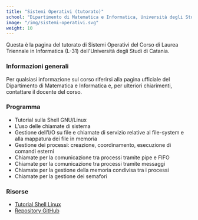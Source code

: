 ```yaml
---
title: "Sistemi Operativi (tutorato)"
school: "Dipartimento di Matematica e Informatica, Università degli Studi di Catania"
image: "/img/sistemi-operativi.svg"
weight: 10
---
```

Questa è la pagina del tutorato di Sistemi Operativi del Corso di Laurea Triennale in Informatica (L-31) dell'Università degli Studi di Catania.

### Informazioni generali
Per qualsiasi informazione sul corso riferirsi alla pagina ufficiale del Dipartimento di Matematica e Informatica e, per ulteriori chiarimenti, contattare il docente del corso.

### Programma
- Tutorial sulla Shell GNU/Linux
- L’uso delle chiamate di sistema
- Gestione dell’I/O su file e chiamate di servizio relative al file-system e alla mappatura dei file in memoria
- Gestione dei processi: creazione, coordinamento, esecuzione di comandi esterni
- Chiamate per la comunicazione tra processi tramite pipe e FIFO
- Chiamate per la comunicazione tra processi tramite messaggi
- Chiamate per la gestione della memoria condivisa tra i processi
- Chiamate per la gestione dei semafori
### Risorse
- [Tutorial Shell Linux](/files/teaching/sistemi-operativi/tutorial-shell-linux.pdf)
- [Repository GitHub](https://github.com/Herbrant/Tutorato-Sistemi-Operativi)